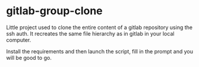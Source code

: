 # gitlab-group-clone

Little project used to clone the entire content of a gitlab repository using the ssh auth.
It recreates the same file hierarchy as in gitlab in your local computer.

Install the requirements and then launch the script, fill in the prompt and you will be good to go.